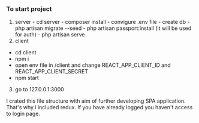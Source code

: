 ### To start project
  1) server
    - cd server
    - composer install
    - convigure .env file
    - create db
    - php artisan migrate --seed
    - php artisan passport:install
    (it will be used for auth)
    - php artisan serve
  2) client
   - cd client
   - npm i
   - open env file in /client and change REACT_APP_CLIENT_ID and REACT_APP_CLIENT_SECRET
   - npm start

  3) go to 127.0.0.1:3000


I crated this file structure with aim of further developing SPA application. That's why i included redux.
If you have already logged you haven't access to login page.